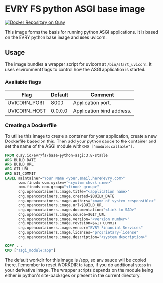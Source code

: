 # EVRY FS python ASGI base image

[![Docker Repository on Quay](https://quay.io/repository/evryfs/base-python-asgi/status "Docker Repository on Quay")](https://quay.io/repository/evryfs/base-python-asgi)

This image forms the basis for running python ASGI applications. It is based on
the EVRY python base image and uses uvicorn.

## Usage

The image bundles a wrapper script for uvicorn at `/bin/start_uvicorn`. It uses
environment flags to control how the ASGI application is started.

### Available flags

Flag             | Default           | Comment 
---------------- | ----------------- | ---------------------------------------------------
UVICORN_PORT	 | 8000              | Application port.
UVICORN_HOST     | 0.0.0.0           | Application bind address.

### Creating a Dockerfile

To utilize this image to create a container for your application, create a new
Dockerfile based on this. Then add your python sauce to the container and set
the name of the ASGI module with `CMD ["module:callable"]`.

```dockerfile
FROM quay.io/evryfs/base-python-asgi:3.8-stable
ARG BUILD_DATE
ARG BUILD_URL
ARG GIT_URL
ARG GIT_COMMIT
LABEL maintainer="Your Name <your.email.here@evry.com>"
      com.finods.ccm.system="<system short name>"
      com.finods.ccm.group="<finods group>"
      org.opencontainers.image.title="<application name>"
      org.opencontainers.image.created=$BUILD_DATE
      org.opencontainers.image.authors="<name of system responsible>"
      org.opencontainers.image.url=$BUILD_URL
      org.opencontainers.image.documentation="<link to SAD>"
      org.opencontainers.image.source=$GIT_URL
      org.opencontainers.image.version="<version number>"
      org.opencontainers.image.revision=$GIT_COMMIT
      org.opencontainers.image.vendor="EVRY Financial Services"
      org.opencontainers.image.licenses="proprietary-license"
      org.opencontainers.image.description="<system description>"

COPY . .
CMD ["asgi_module:app"]
```

The default workdir for this image is /app, so any sauce will be copied there.
Remember to reset WORKDIR to /app, if you do additional steps in your
derivative image. The wrapper scripts depends on the module being either in
python's site-packages or present in the current directory.
